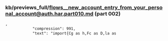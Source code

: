 ### kb/previews_full/flows__new_account_entry_from_your_personal_account@auth.har.part010.md (part 002)

```md
,
            "compression": 991,
            "text": "import{Cg as h,Fc as D,la as
```

```
